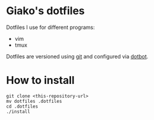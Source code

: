 # Giako's dotfiles

Dotfiles I use for different programs:

- vim
- tmux

Dotfiles are versioned using [git](https://git-scm.com/) and configured via [dotbot](https://github.com/anishathalye/dotbot).

# How to install

```shell
git clone <this-repository-url>
mv dotfiles .dotfiles
cd .dotfiles
./install
```
